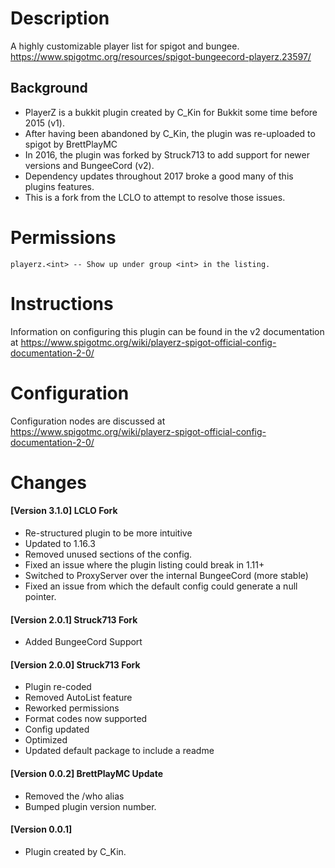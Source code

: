 # Description
A highly customizable player list for spigot and bungee.
https://www.spigotmc.org/resources/spigot-bungeecord-playerz.23597/

## Background
- PlayerZ is a bukkit plugin created by C_Kin for Bukkit some time before 2015 (v1).
- After having been abandoned by C_Kin, the plugin was re-uploaded to spigot by BrettPlayMC
- In 2016, the plugin was forked by Struck713 to add support for newer versions and BungeeCord (v2).
- Dependency updates throughout 2017 broke a good many of this plugins features.
- This is a fork from the LCLO to attempt to resolve those issues.

# Permissions
```
playerz.<int> -- Show up under group <int> in the listing.
```

# Instructions
Information on configuring this plugin can be found in the v2 documentation at
https://www.spigotmc.org/wiki/playerz-spigot-official-config-documentation-2-0/

# Configuration
Configuration nodes are discussed at
https://www.spigotmc.org/wiki/playerz-spigot-official-config-documentation-2-0/

# Changes
#### [Version 3.1.0] LCLO Fork
 - Re-structured plugin to be more intuitive
 - Updated to 1.16.3
 - Removed unused sections of the config.
 - Fixed an issue where the plugin listing could break in 1.11+
 - Switched to ProxyServer over the internal BungeeCord (more stable)
 - Fixed an issue from which the default config could generate a null pointer.
#### [Version 2.0.1] Struck713 Fork
 - Added BungeeCord Support
#### [Version 2.0.0] Struck713 Fork
 - Plugin re-coded
 - Removed AutoList feature
 - Reworked permissions
 - Format codes now supported
 - Config updated
 - Optimized
 - Updated default package to include a readme
#### [Version 0.0.2] BrettPlayMC Update
 - Removed the /who alias
 - Bumped plugin version number.
#### [Version 0.0.1]
 - Plugin created by C_Kin.
